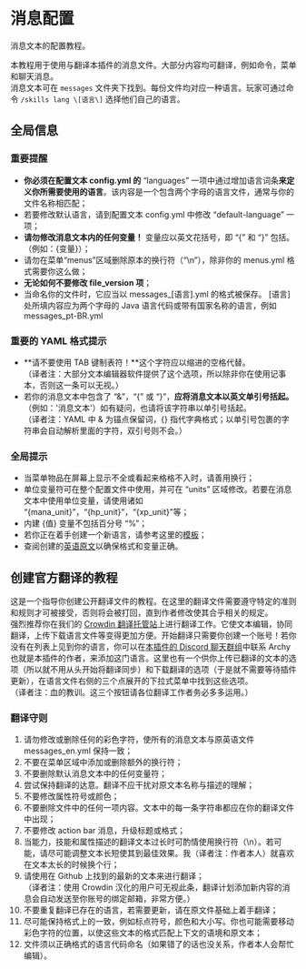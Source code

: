# 消息配置  
消息文本的配置教程。  
  
本教程用于使用与翻译本插件的消息文件。大部分内容均可翻译，例如命令，菜单和聊天消息。  
消息文本可在 `messages` 文件夹下找到。每份文件均对应一种语言。玩家可通过命令 `/skills lang \[语言\]` 选择他们自己的语言。  
## 全局信息

### 重要提醒  

*   **你必须在配置文本 config.yml 的** “languages” 一项中通过增加语言词条**来定义你所需要使用的语言**。该内容是一个包含两个字母的语言文件，通常与你的文件名称相匹配；
*   若要修改默认语言，请到配置文本 config.yml 中修改 “default-language” 一项；
*   **请勿修改消息文本内的任何变量！** 变量应以英文花括号，即 “{” 和 “}” 包括。（例如：{变量}）；
*   请勿在菜单“menus”区域删除原本的换行符（“\\n”），除非你的 menus.yml 格式需要你这么做；
*   **无论如何不要修改 file\_version 项**；
*   当命名你的文件时，它应当以 messages\_\[语言\].yml 的格式被保存。 \[语言\] 处所填内容应为两个字母的 Java 语言代码或带有国家名称的语言，例如 messages\_pt-BR.yml

### 重要的 YAML 格式提示  

*   **请不要使用 TAB 键制表符！**这个字符应以缩进的空格代替。  
    （译者注：大部分文本编辑器软件提供了这个选项，所以除非你在使用记事本，否则这一条可以无视。）
*   若你的消息文本中包含了 “&”，“{” 或 “}”，**应将消息文本以英文单引号括起。**（例如：'消息文本'）如有疑问，也请将该字符串以单引号括起。  
    （译者注：YAML 中 & 为锚点保留词，{} 指代字典格式；以单引号包裹的字符串会自动解析里面的字符，双引号则不会。）

### 全局提示  

*   当菜单物品在屏幕上显示不全或看起来格格不入时，请善用换行；
*   单位变量符可在整个配置文件中使用，并可在 “units” 区域修改。若要在消息文本中使用单位变量，请使用诸如 “{mana\_unit}”，“{hp\_unit}”，“{xp\_unit}”等；
*   内建 {值} 变量不包括百分号 “%”；
*   若你正在着手创建一个新语言，请参考这里的[模板](https://github.com/Archy-X/AureliumSkills/blob/master/src/main/resources/messages_template.yml)；
*   查阅创建的[英语原文](https://github.com/Archy-X/AureliumSkills/blob/master/src/main/resources/messages_en.yml)以确保格式和变量正确。

## 创建官方翻译的教程  
这是一个指导你创建公开翻译文件的教程。在这里的翻译文件需要遵守特定的准则和规则才可被接受，否则将会被打回，直到作者修改使其合乎相关的规定。  
强烈推荐你在我们的 [Crowdin 翻译托管站](https://crowdin.com/project/aureliumskills)上进行翻译工作。它使文本编辑，协同翻译，上传下载语言文件等变得更加方便。开始翻译只需要你创建一个账号！若你没有在列表上见到你的语言，你可以在[本插件的 Discord 聊天群组](https://discord.gg/Bh2EZfB)中联系 Archy 也就是本插件的作者，来添加这门语言。这里也有一个供你上传已翻译的文本的选项（所以就不用从头开始将翻译同步）和下载翻译的选项（于是就不需要等待插件更新），在语言文件右侧的三个点展开的下拉式菜单中找到这些选项。  
（译者注：血的教训。这三个按钮请各位翻译工作者务必多多运用。）  

### 翻译守则  

1.  请勿修改或删除任何的彩色字符，使所有的消息文本与原英语文件 messages\_en.yml 保持一致；
2.  不要在菜单区域中添加或删除额外的换行符；
3.  不要删除默认消息文本中的任何变量符；
4.  尝试保持翻译的达意。翻译不应干扰对原文本名称与描述的理解；
5.  不要修改属性符号或颜色；
6.  不要删除文件中的任何一项内容。文本中的每一条字符串都应在你的翻译文件中出现；
7.  不要修改 action bar 消息，升级标题或格式；
8.  当能力，技能和属性描述的翻译文本过长时可酌情使用换行符（\\n）。若可能，请尽可能调整文本长短使其到最佳效果。我（译者注：作者本人）就喜欢在文本太长的时候换个行；
9.  请使用在 Github 上找到的最新的文本来进行翻译；  
    （译者注：使用 Crowdin 汉化的用户可无视此条，翻译计划添加新内容的消息会自动发送至你账号的绑定邮箱，非常方便。）
10.  不要重复翻译已存在的语言，若需要更新，请在原文件基础上着手翻译；
11.  尽可能保持格式上的一致，例如标点符号，颜色和大小写。你也可能需要移动彩色字符的位置，以使这些文本的格式匹配上下文的语境和原文本；
12.  文件须以正确格式的语言代码命名（如果错了的话也没关系，作者本人会帮忙编辑）。
